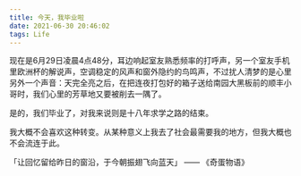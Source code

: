 ```yaml
---
title: 今天，我毕业啦
date: 2021-06-30 20:46:02
tags: Life
---
```


现在是6月29日凌晨4点48分，耳边响起室友熟悉频率的打呼声，另一个室友手机里欧洲杯的解说声，空调稳定的风声和窗外隐约的鸟鸣声，不过扰人清梦的是心里另外一个声音：天完全亮之后，在把连夜打包好的箱子送给南园大黑板前的顺丰小哥时，我们心里的芳草地又要被削去一隅了。

是的，我们毕业了，对我来说则是十八年求学之路的结束。

我大概不会喜欢这种转变。从某种意义上我去了社会最需要我的地方，但我大概也不会流连于此。







「让回忆留给昨日的窗沿，于今朝振翅飞向蓝天」 —— 《奇蛋物语》
